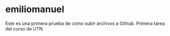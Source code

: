 # emiliomanuel
Este es una primera prueba de cómo subir archivos a Github.
Primera tarea del curso de UTN
